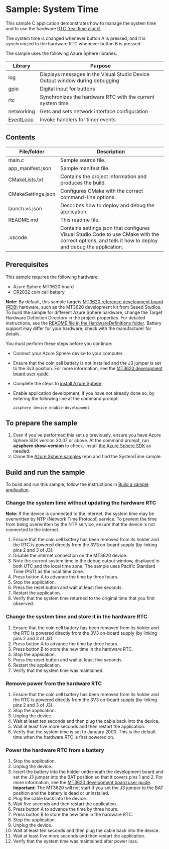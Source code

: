# Sample: System Time

This sample C application demonstrates how to manage the system time and to use the hardware [RTC (real time clock)](https://docs.microsoft.com/azure-sphere/app-development/rtc).

The system time is changed whenever button A is pressed, and it is synchronized to the hardware RTC whenever button B is pressed.

The sample uses the following Azure Sphere libraries.

|Library   |Purpose  |
|----------|---------|
|log       |  Displays messages in the Visual Studio Device Output window during debugging  |
|gpio      |  Digital input for buttons  |
|rtc       |  Synchronizes the hardware RTC with the current system time  |
|networking | Gets and sets network interface configuration |
| [EventLoop](https://docs.microsoft.com/azure-sphere/reference/applibs-reference/applibs-eventloop/eventloop-overview) | Invoke handlers for timer events |

## Contents
| File/folder | Description |
|-------------|-------------|
|   main.c    | Sample source file. |
| app_manifest.json |Sample manifest file. |
| CMakeLists.txt | Contains the project information and produces the build. |
| CMakeSettings.json| Configures CMake with the correct command-line options. |
|launch.vs.json |Describes how to deploy and debug the application.|
| README.md | This readme file. |
|.vscode |Contains settings.json that configures Visual Studio Code to use CMake with the correct options, and tells it how to deploy and debug the application. |

## Prerequisites

 This sample requires the following hardware:

- Azure Sphere MT3620 board
- CR2032 coin cell battery

**Note:** By default, this sample targets [MT3620 reference development board (RDB)](https://docs.microsoft.com/azure-sphere/hardware/mt3620-reference-board-design) hardware, such as the MT3620 development kit from Seeed Studios. To build the sample for different Azure Sphere hardware, change the Target Hardware Definition Directory in the project properties. For detailed instructions, see the [README file in the HardwareDefinitions folder](../../HardwareDefinitions/README.md). Battery support may differ for your hardware; check with the manufacturer for details. 

You must perform these steps before you continue:

- Connect your Azure Sphere device to your computer.
- Ensure that the coin cell battery is not installed and the J3 jumper is set to the 3v3 position. For more information, see the [MT3620 development board user guide](https://docs.microsoft.com/azure-sphere/hardware/mt3620-user-guide#power-supply).
- Complete the steps to [install Azure Sphere](https://docs.microsoft.com/azure-sphere/install/overview).
- Enable application development, if you have not already done so, by entering the following line at the command prompt:

   `azsphere device enable-development`

## To prepare the sample

1. Even if you've performed this set up previously, ensure you have Azure Sphere SDK version 20.07 or above. At the command prompt, run **azsphere show-version** to check. Install [the Azure Sphere SDK](https://docs.microsoft.com/azure-sphere/install/install-sdk) as needed.
1. Clone the [Azure Sphere samples](https://github.com/Azure/azure-sphere-samples/) repo and find the SystemTime sample.

## Build and run the sample

To build and run this sample, follow the instructions in [Build a sample application](../../BUILD_INSTRUCTIONS.md).

### Change the system time without updating the hardware RTC

**Note:** If the device is connected to the internet, the system time may be overwritten by NTP (Network Time Protocol) service. To prevent the time from being overwritten by the NTP service, ensure that the device is not connected to the internet.

1. Ensure that the coin cell battery has been removed from its holder and the RTC is powered directly from the 3V3 on-board supply (by linking pins 2 and 3 of J3).
1. Disable the internet connection on the MT3620 device.
1. Note the current system time in the debug output window, displayed in both UTC and the local time zone. The sample uses Pacific Standard Time (PST) as the local time zone.
1. Press button A to advance the time by three hours.
1. Stop the application.
1. Press the reset button and wait at least five seconds.
1. Restart the application.
1. Verify that the system time returned to the original time that you first observed.

### Change the system time and store it in the hardware RTC

1. Ensure that the coin cell battery has been removed from its holder and the RTC is powered directly from the 3V3 on-board supply (by linking pins 2 and 3 of J3).
1. Press button A to advance the time by three hours.
1. Press button B to store the new time in the hardware RTC.
1. Stop the application.
1. Press the reset button and wait at least five seconds.
1. Restart the application.
1. Verify that the system time was maintained.

### Remove power from the hardware RTC

1. Ensure that the coin cell battery has been removed from its holder and the RTC is powered directly from the 3V3 on-board supply (by linking pins 2 and 3 of J3).
1. Stop the application.
1. Unplug the device.
1. Wait at least ten seconds and then plug the cable back into the device.
1. Wait at least five more seconds and then restart the application.
1. Verify that the system time is set to January 2000. This is the default time when the hardware RTC is first powered on.

### Power the hardware RTC from a battery

1. Stop the application.
1. Unplug the device. 
1. Insert the battery into the holder underneath the development board and set the J3 jumper into the BAT position so that it covers pins 1 and 2. For more information, see the [MT3620 development board user guide](https://docs.microsoft.com/azure-sphere/hardware/mt3620-user-guide#power-supply). **Important:** The MT3620 will not start if you set the J3 jumper to the BAT position and the battery is dead or uninstalled.
1. Plug the cable back into the device.
1. Wait five seconds and then restart the application.
1. Press button A to advance the time by three hours.
1. Press button B to store the new time in the hardware RTC.
1. Stop the application.
1. Unplug the device.
1. Wait at least ten seconds and then plug the cable back into the device.
1. Wait at least five more seconds and then restart the application.
1. Verify that the system time was maintained after power loss.
